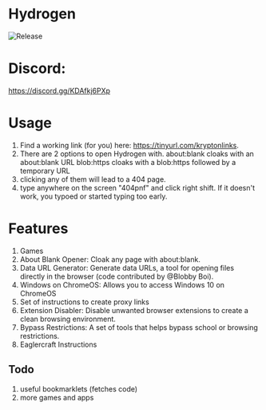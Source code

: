 # Hydrogen
<img src="https://img.shields.io/github/release/Hydrogen172/Hydrogen.svg?color=82d2f0&labelColor=0d3b72&style=for-the-badge" alt="Release"/>

# Discord:
https://discord.gg/KDAfkj6PXp

# Usage
1. Find a working link (for you) here: https://tinyurl.com/kryptonlinks.
2. There are 2 options to open Hydrogen with.
   about:blank cloaks with an about:blank URL
   blob:https cloaks with a blob:https followed by a temporary URL
3. clicking any of them will lead to a 404 page.
4. type anywhere on the screen "404pnf" and click right shift. If it doesn't work, you typoed or started typing too early.


# Features
1. Games
1. About Blank Opener: Cloak any page with about:blank.
3. Data URL Generator: Generate data URLs, a tool for opening files directly in the browser (code contributed by @Blobby Boi).
4. Windows on ChromeOS: Allows you to access Windows 10 on ChromeOS
5. Set of instructions to create proxy links
6. Extension Disabler: Disable unwanted browser extensions to create a clean browsing environment.
7. Bypass Restrictions: A set of tools that helps bypass school or browsing restrictions.
8. Eaglercraft Instructions

## Todo
1. useful bookmarklets (fetches code)
2. more games and apps
